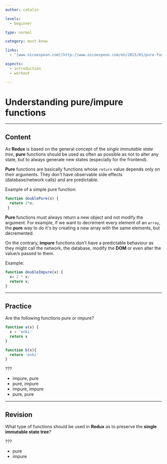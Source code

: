 ```yaml
---
author: catalin

levels:
  - beginner

type: normal

category: must-know

links:
  - '[www.nicoespeon.com](http://www.nicoespeon.com/en/2015/01/pure-functions-javascript/){website}'

aspects:
  - introduction
  - workout

---
```

# Understanding **pure/impure** functions

---
## Content

As **Redux** is based on the general concept of the *single immutable state tree*, **pure** functions should be used as often as possible as not to alter any state, but to always generate new states (especially for the frontend).

**Pure** functions are basically functions whose `return` value depends only on their arguments. They don't have observable side effects (database/network calls) and are predictable.

Example of a simple pure function:

```javascript
function doublePure(x) {
  return 2*x;
 }
```

**Pure** functions must always return a new object and not modify the argument. For example, if we want to decrement every element of an `array`, the **pure** way to do it's by creating a new array with the same elements, but decremented.

On the contrary, **impure** functions don't have a predictable behaviour as they might call the network, the database, modify the **DOM** or even alter the value/s passed to them.

Example:
```javascript
function doubleImpure(x) {
  x= 2 * x;
  return x;
}
```

---
## Practice

Are the following functions pure or impure?

```javascript
function a(x) {
  x = 'enki'
  return x
}

function b(x){
  return 'enki'
}
```

???

* impure, pure
* pure, impure
* impure, impure
* pure, pure

---
## Revision

What type of functions should be used in **Redux** as to preserve the **single immutable state tree**?

???

* pure
* impure

